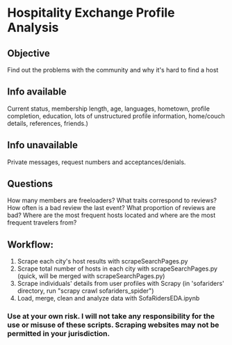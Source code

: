# Hospitality Exchange Profile Analysis

## Objective
Find out the problems with the community and why it's hard to find a host
## Info available
Current status, membership length, age, languages, hometown, profile completion, education, lots of unstructured profile information, home/couch details, references, friends.)
## Info unavailable
Private messages, request numbers and acceptances/denials.
## Questions
How many members are freeloaders? What traits correspond to reviews? How often is a bad review the last event? What proportion of reviews are bad? Where are the most frequent hosts located and where are the most frequent travelers from?

## Workflow:
1. Scrape each city's host results with scrapeSearchPages.py
2. Scrape total number of hosts in each city with scrapeSearchPages.py (quick, will be merged with scrapeSearchPages.py)
3. Scrape individuals' details from user profiles with Scrapy (in 'sofariders' directory, run "scrapy crawl sofariders_spider")
4. Load, merge, clean and analyze data with SofaRidersEDA.ipynb

### Use at your own risk. I will not take any responsibility for the use or misuse of these scripts. Scraping websites may not be permitted in your jurisdiction.
